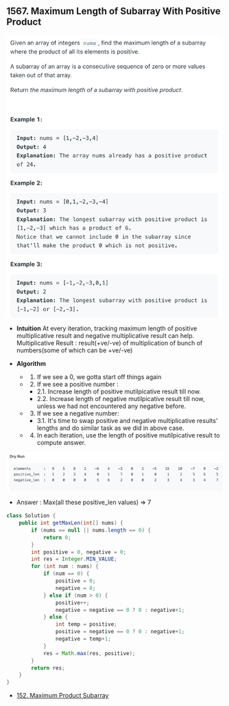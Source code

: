 ## 1567. Maximum Length of Subarray With Positive Product

![](img/2022-04-27-20-39-50.png)

- **Intuition**
  At every iteration, tracking maximum length of positive multiplicative result and 
  negative multiplicative result can help.
  Multiplicative Result : result(+ve/-ve) of multiplication of bunch of numbers(some 
  of which can be +ve/-ve)

- **Algorithm**
  - 1. If we see a 0, we gotta start off things again
  - 2. If we see a positive number :
    - 2.1. Increase length of positive mutilpicative result till now.
    - 2.2. Increase length of negative mutilpicative result till now, 
      unless we had not encountered any negative before.
  - 3. If we see a negative number:
    - 3.1. It's time to swap positive and negative multiplicative results' lengths 
      and do similar task as we did in above case.  
  - 4. In each iteration, use the length of positive mutilpicative result 
    to compute answer.

![](img/2022-04-27-20-51-42.png)

- Answer : Max(all these positive_len values) => 7

```java
class Solution {
    public int getMaxLen(int[] nums) {
        if (nums == null || nums.length == 0) {
            return 0;
        }
        int positive = 0, negative = 0;
        int res = Integer.MIN_VALUE;
        for (int num : nums) {
            if (num == 0) {
                positive = 0;
                negative = 0;
            } else if (num > 0) {
                positive++;
                negative = negative == 0 ? 0 : negative+1;
            } else {
                int temp = positive;
                positive = negative == 0 ? 0 : negative+1;
                negative = temp+1;
            }
            res = Math.max(res, positive);
        }
        return res;
    }
}
```


- [152. Maximum Product Subarray](https://novemberfall.github.io/LeetCode-NoteBook/#/m9/subArrProduct)